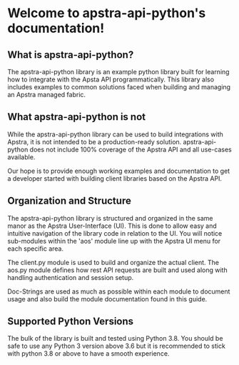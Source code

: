 # Welcome to apstra-api-python's documentation!

## What is apstra-api-python?
The apstra-api-python library is an example python library built for
learning how to integrate with the Apsta API programmatically. This
library also includes examples to common solutions faced when building and
managing an Apstra managed fabric.

## What apstra-api-python is not
While the apstra-api-python library can be used to build integrations with
Apstra, it is not intended to be a production-ready solution.
apstra-api-python does not include 100% coverage of the Apstra API and all
use-cases available.

Our hope is to provide enough working examples and documentation to get a
developer started with building client libraries based on the Apstra API.

## Organization and Structure
The apstra-api-python library is structured and organized in the same manor
as the Apstra User-Interface (UI). This is done to allow easy and
intuitive navigation of the library code in relation to the UI. You will
notice sub-modules within the 'aos' module line up with the Apstra UI menu
for each specific area.

The client.py module is used to build and organize the actual client. The
aos.py module defines how rest API requests are built and used along with
handling authentication and session setup.

Doc-Strings are used as much as possible within each module to document
usage and also build the module documentation found in this guide.

## Supported Python Versions
The bulk of the library is built and tested using Python 3.8. You should
be safe to use any Python 3 version above 3.6 but it is recommended to
stick with python 3.8 or above to have a smooth experience.
